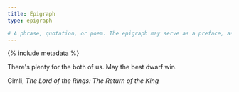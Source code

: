 ```yaml
---
title: Epigraph
type: epigraph

# A phrase, quotation, or poem. The epigraph may serve as a preface, as a summary, as a counter-example, or to link the work to a wider literary canon, either to invite comparison, or to enlist a conventional context.
---
```


{% include metadata %}

<div class="epigraph-citation">There's plenty for the both of us. May the best dwarf win.</div>
<p class="epigraph-author">Gimli, <i>The Lord of the Rings: The Return of the King</i></p>
